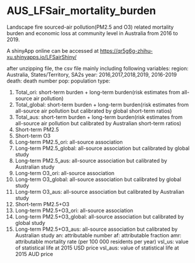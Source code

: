# AUS_LFSair_mortality_burden
Landscape fire sourced-air pollution(PM2.5 and O3) related mortality burden and economic loss at community level in Australia from 2016 to 2019.

A shinyApp online can be accessed at https://qr5g6g-zhihu-xu.shinyapps.io/LFSairShiny/

after unzipping file, the csv file mainly including following variables:
region: Australia, States/Territory, SA2s
year: 2016,2017,2018,2019, 2016-2019
death: death number
pop: population
type: 
1. Total_ori: short-term burden + long-term burden(risk estimates from all-source air pollution)
2. Total_global: short-term burden + long-term burden(risk estimates from all-source air pollution but calibrated by global short-term ratios)
3. Total_aus: short-term burden + long-term burden(risk estimates from all-source air pollution but calibrated by Australian short-term ratios)
4. Short-term PM2.5
5. Short-term O3
6. Long-term PM2.5_ori: all-source association
7. Long-term PM2.5_global: all-source association but calibrated by global study
8. Long-term PM2.5_aus: all-source association but calibrated by Australian study
9. Long-term O3_ori: all-source association
10. Long-term O3_global: all-source association but calibrated by global study
11. Long-term O3_aus: all-source association but calibrated by Australian study
12. Short-term PM2.5+O3
13. Long-term PM2.5+O3_ori: all-source association
14. Long-term PM2.5+O3_global: all-source association but calibrated by global study
15. Long-term PM2.5+O3_aus: all-source association but calibrated by Australian study
an: attributable number
af: attributable fraction
amr: attributable mortality rate (per 100 000 residents per year)
vsl_us: value of statistical life at 2015 USD price
vsl_aus: value of statistical life at 2015 AUD price
